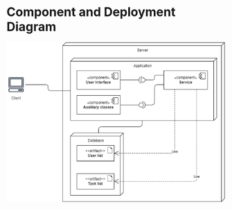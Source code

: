 # Component and Deployment Diagram

![Component and Deployment Diagram](https://github.com/moodtodie/to-do-list/blob/main/diagrams/images/DeploymentDiagram.png) 
